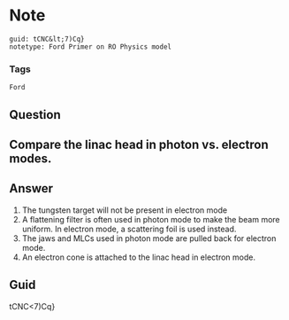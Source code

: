# Note
```
guid: tCNC&lt;7)Cq}
notetype: Ford Primer on RO Physics model
```

### Tags
```
Ford
```

## Question
<h2>Compare the linac head in photon vs. electron modes.</h2>

## Answer
<section>
<ol>
<li>The tungsten target will not be present in electron mode</li>
<li>A flattening filter is often used in photon mode to make the beam more uniform. In electron mode, a scattering foil is used instead.</li>
<li>The jaws and MLCs used in photon mode are pulled back for electron mode.</li>
<li>An electron cone is attached to the linac head in electron mode.</li>
</ol>

</section>

## Guid
tCNC<7)Cq}
